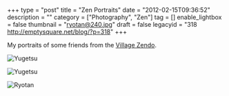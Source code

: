 +++
type = "post"
title = "Zen Portraits"
date = "2012-02-15T09:36:52"
description = ""
category = ["Photography", "Zen"]
tag = []
enable_lightbox = false
thumbnail = "ryotan@240.jpg"
draft = false
legacyid = "318 http://emptysquare.net/blog/?p=318"
+++

<p>My portraits of some friends from the <a href="https://villagezendo.org">Village Zendo</a>.</p>
<p><img style="display:block; margin-left:auto; margin-right:auto;" src="yugetsu.jpg" title="Yugetsu" /></p>
<p><img style="display:block; margin-left:auto; margin-right:auto;" src="yugetsu-2.jpg" title="Yugetsu" /></p>
<p><img style="display:block; margin-left:auto; margin-right:auto;" src="ryotan.jpg" title="Ryotan" /></p>
